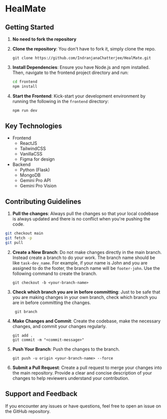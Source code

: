 # HealMate

## Getting Started

1. **No need to fork the repository**

2. **Clone the repository**: You don't have to fork it, simply clone the repo.
   ```
   git clone https://github.com/IndranjanaChatterjee/HealMate.git
   ```

3. **Install Dependencies**: Ensure you have Node.js and npm installed. Then, navigate to the frontend project directory and run:
   ```bash
   cd frontend
   npm install
   ```

4. **Start the Frontend**: Kick-start your development environment by running the following in the `frontend` directory:
   ```bash
   npm run dev
   ```

## Key Technologies

- Frontend
    - ReactJS
    - TailwindCSS
    - VanillaCSS
    - Figma for design
- Backend
    - Python (Flask)
    - MongoDB
    - Gemini Pro API
    - Gemini Pro Vision

## Contributing Guidelines

1. **Pull the changes**: Always pull the changes so that your local codebase is always updated and there is no conflict when you're pushing the code.
```bash
git checkout main
git fetch -p
git pull
```

2. **Create a New Branch**: Do not make changes directly in the main branch. Instead create a branch to do your work. The branch name should be like `task-dev_name`. For example, if your name is John and you are assigned to do the footer, the branch name will be `footer-john`. Use the following command to create the branch.
   ```
   git checkout -b <your-branch-name>
   ```
3. **Check which branch you are in before committing**: Just to be safe that you are making changes in your own branch, check which branch you are in before committing the changes.
   ```
    git branch   
   ```

3. **Make Changes and Commit**: Create the codebase, make the necessary changes, and commit your changes regularly.
   ```
   git add .
   git commit -m "<commit-message>"
   ```

4. **Push Your Branch**: Push the changes to the branch.
   ```
   git push -u origin <your-branch-name> --force
   ```

5. **Submit a Pull Request**: Create a pull request to merge your changes into the main repository. Provide a clear and concise description of your changes to help reviewers understand your contribution.


## Support and Feedback

If you encounter any issues or have questions, feel free to open an issue on the GitHub repository.
